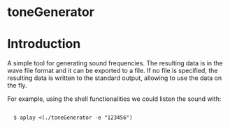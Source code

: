 # toneGenerator
Introduction
============
A simple tool for generating sound frequencies. The resulting data is in the wave file format and it can be exported to a file.
If no file is specified, the resulting data is written to the standard output, allowing to use the data on the fly.

For example, using the shell functionalities we could listen the sound with:
<pre><code> 
  $ aplay <(./toneGenerator -e "123456")
</code></pre>